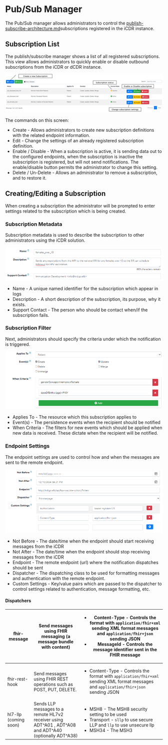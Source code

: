 # Pub/Sub Manager

The Pub/Sub manager allows administrators to control the [publish-subscribe-architecture.md](../../../../santedb/software-architecture/publish-subscribe-architecture.md "mention")subscriptions registered in the iCDR instance.&#x20;

## Subscription List

The publish/subscribe manager shows a list of all registered subscriptions. This view allows administrators to quickly enable or disable outbound subscriptions from the iCDR or dCDR instance.

![](<../../../../.gitbook/assets/image (434) (1).png>)

The commands on this screen:

* Create - Allows administrators to create new subscription definitions with the related endpoint information.
* Edit - Change the settings of an already registered subscription definition.
* Enable / Disable - When a subscription is active, it is sending data out to the configured endpoints, when the subscription is inactive the subscription is registered, but will not send notifications. The enable/disable button permits the administrator to change this setting.
* Delete / Un-Delete - Allows an administrator to remove a subscription, and to restore it.

## Creating/Editing a Subscription

When creating a subscription the administrator will be prompted to enter settings related to the subscription which is being created.

### Subscription Metadata

Subscription metadata is used to describe the subscription to other administrators using the iCDR solution.

![](<../../../../.gitbook/assets/image (448) (1).png>)

* Name - A unique named identifier for the subscription which appear in logs
* Description - A short description of the subscription, its purpose, why it exists.
* Support Contact - The person who should be contact when/if the subscription fails.

### Subscription Filter

Next, administrators should specify the criteria under which the notification is triggered.&#x20;

![](<../../../../.gitbook/assets/image (435) (1).png>)

* Applies To - The resource which this subscription applies to
* Event(s) - The persistence events when the recipient should be notified
* When Criteria - The filters for new events which should be applied when new data is received. These dictate when the recipient will be notified.

### Endpoint Settings

The endpoint settings are used to control how and when the messages are sent to the remote endpoint.&#x20;

![](<../../../../.gitbook/assets/image (447) (1).png>)

* Not Before - The date/time when the endpoint should start receiving messages from the iCDR
* Not After - The date/time when the endpoint should stop receiving messages from the iCDR
* Endpoint - The remote endpoint (url) where the notification dispatches should be sent
* Dispatcher - The dispatching class to be used for formatting messages and authentication with the remote endpoint.
* Custom Settings - Key/value pairs which are passed to the dispatcher to control settings related to authentication, message formatting, etc.

#### Dispatchers

| fhir-message          | Send messages using FHIR messaging (a message bundle with content)                                     | <ul><li>Content-Type - Controls the format with <code>application/fhir+xml</code> sending XML format messages and <code>application/fhir+json</code> sending JSON</li><li>MessageId - Controls the message identifier sent in the FHIR message</li></ul>                                                                                                             |
| --------------------- | ------------------------------------------------------------------------------------------------------ | -------------------------------------------------------------------------------------------------------------------------------------------------------------------------------------------------------------------------------------------------------------------------------------------------------------------------------------------------------------------- |
| fhir-rest-hook        | Send messages using FHIR REST operations such as POST, PUT, DELETE.                                    | <ul><li>Content-Type - Controls the format with <code>application/fhir+xml</code> sending XML format messages and <code>application/fhir+json</code> sending JSON</li></ul>                                                                                                                                                                                          |
| hl7-llp (coming soon) | Sends LLP messages to a remote HL7v2 receiver using ADT^A01 , ADT^A08 and ADT^A40 (optionally ADT^A38) | <ul><li>MSH8 - The MSH8 security setting to be used</li><li>Transport - <code>sllp</code> to use secure LLP and <code>llp</code> to use unsecure llp</li><li>MSH34 - The MSH3 | MSH4 to send (default is the SanteDB server's)</li><li>SendAs - <code>Client</code> if sending ADT^A01, ADT^A08, ADT^A40 messages, or <code>Server</code> if using ADT^A38</li></ul> |
